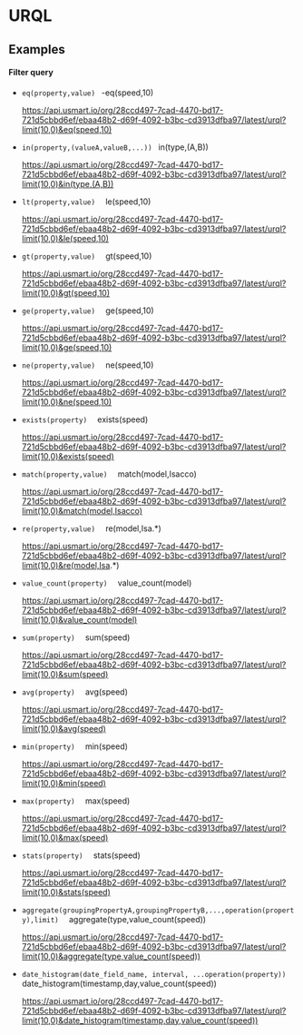 # URQL

## Examples

#### Filter query
- `eq(property,value) ` -eq(speed,10)
  
  https://api.usmart.io/org/28ccd497-7cad-4470-bd17-721d5cbbd6ef/ebaa48b2-d69f-4092-b3bc-cd3913dfba97/latest/urql?limit(10,0)&eq(speed,10)


- `in(property,(valueA,valueB,...)) ` in(type,(A,B))
  
    https://api.usmart.io/org/28ccd497-7cad-4470-bd17-721d5cbbd6ef/ebaa48b2-d69f-4092-b3bc-cd3913dfba97/latest/urql?limit(10,0)&in(type,(A,B))


- `lt(property,value)  ` le(speed,10)

  https://api.usmart.io/org/28ccd497-7cad-4470-bd17-721d5cbbd6ef/ebaa48b2-d69f-4092-b3bc-cd3913dfba97/latest/urql?limit(10,0)&le(speed,10)
  

- `gt(property,value)  ` gt(speed,10)

  https://api.usmart.io/org/28ccd497-7cad-4470-bd17-721d5cbbd6ef/ebaa48b2-d69f-4092-b3bc-cd3913dfba97/latest/urql?limit(10,0)&gt(speed,10)


- `ge(property,value)  ` ge(speed,10)

  https://api.usmart.io/org/28ccd497-7cad-4470-bd17-721d5cbbd6ef/ebaa48b2-d69f-4092-b3bc-cd3913dfba97/latest/urql?limit(10,0)&ge(speed,10)


- `ne(property,value)  ` ne(speed,10)

  https://api.usmart.io/org/28ccd497-7cad-4470-bd17-721d5cbbd6ef/ebaa48b2-d69f-4092-b3bc-cd3913dfba97/latest/urql?limit(10,0)&ne(speed,10)


- `exists(property)  ` exists(speed)

  https://api.usmart.io/org/28ccd497-7cad-4470-bd17-721d5cbbd6ef/ebaa48b2-d69f-4092-b3bc-cd3913dfba97/latest/urql?limit(10,0)&exists(speed)


- `match(property,value)  ` match(model,Isacco)
  
  https://api.usmart.io/org/28ccd497-7cad-4470-bd17-721d5cbbd6ef/ebaa48b2-d69f-4092-b3bc-cd3913dfba97/latest/urql?limit(10,0)&match(model,Isacco)


- `re(property,value)  ` re(model,Isa.*)

  https://api.usmart.io/org/28ccd497-7cad-4470-bd17-721d5cbbd6ef/ebaa48b2-d69f-4092-b3bc-cd3913dfba97/latest/urql?limit(10,0)&re(model,Isa.*)


- `value_count(property)  ` value_count(model)

  https://api.usmart.io/org/28ccd497-7cad-4470-bd17-721d5cbbd6ef/ebaa48b2-d69f-4092-b3bc-cd3913dfba97/latest/urql?limit(10,0)&value_count(model)


- `sum(property)  ` sum(speed)

  https://api.usmart.io/org/28ccd497-7cad-4470-bd17-721d5cbbd6ef/ebaa48b2-d69f-4092-b3bc-cd3913dfba97/latest/urql?limit(10,0)&sum(speed)


- `avg(property)  ` avg(speed)

  https://api.usmart.io/org/28ccd497-7cad-4470-bd17-721d5cbbd6ef/ebaa48b2-d69f-4092-b3bc-cd3913dfba97/latest/urql?limit(10,0)&avg(speed)


- `min(property)  ` min(speed)

  https://api.usmart.io/org/28ccd497-7cad-4470-bd17-721d5cbbd6ef/ebaa48b2-d69f-4092-b3bc-cd3913dfba97/latest/urql?limit(10,0)&min(speed)


- `max(property)  ` max(speed)

  https://api.usmart.io/org/28ccd497-7cad-4470-bd17-721d5cbbd6ef/ebaa48b2-d69f-4092-b3bc-cd3913dfba97/latest/urql?limit(10,0)&max(speed)


- `stats(property)  ` stats(speed)

  https://api.usmart.io/org/28ccd497-7cad-4470-bd17-721d5cbbd6ef/ebaa48b2-d69f-4092-b3bc-cd3913dfba97/latest/urql?limit(10,0)&stats(speed)


- `aggregate(groupingPropertyA,groupingPropertyB,...,operation(property),limit)  ` aggregate(type,value_count(speed))

  https://api.usmart.io/org/28ccd497-7cad-4470-bd17-721d5cbbd6ef/ebaa48b2-d69f-4092-b3bc-cd3913dfba97/latest/urql?limit(10,0)&aggregate(type,value_count(speed))



- `date_histogram(date_field_name, interval, ...operation(property))  ` date_histogram(timestamp,day,value_count(speed))

  https://api.usmart.io/org/28ccd497-7cad-4470-bd17-721d5cbbd6ef/ebaa48b2-d69f-4092-b3bc-cd3913dfba97/latest/urql?limit(10,0)&date_histogram(timestamp,day,value_count(speed))
  



